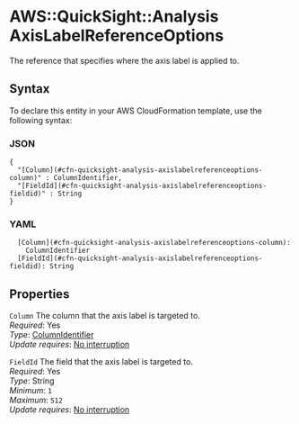 # AWS::QuickSight::Analysis AxisLabelReferenceOptions<a name="aws-properties-quicksight-analysis-axislabelreferenceoptions"></a>

The reference that specifies where the axis label is applied to\.

## Syntax<a name="aws-properties-quicksight-analysis-axislabelreferenceoptions-syntax"></a>

To declare this entity in your AWS CloudFormation template, use the following syntax:

### JSON<a name="aws-properties-quicksight-analysis-axislabelreferenceoptions-syntax.json"></a>

```
{
  "[Column](#cfn-quicksight-analysis-axislabelreferenceoptions-column)" : ColumnIdentifier,
  "[FieldId](#cfn-quicksight-analysis-axislabelreferenceoptions-fieldid)" : String
}
```

### YAML<a name="aws-properties-quicksight-analysis-axislabelreferenceoptions-syntax.yaml"></a>

```
  [Column](#cfn-quicksight-analysis-axislabelreferenceoptions-column): 
    ColumnIdentifier
  [FieldId](#cfn-quicksight-analysis-axislabelreferenceoptions-fieldid): String
```

## Properties<a name="aws-properties-quicksight-analysis-axislabelreferenceoptions-properties"></a>

`Column`  <a name="cfn-quicksight-analysis-axislabelreferenceoptions-column"></a>
The column that the axis label is targeted to\.  
*Required*: Yes  
*Type*: [ColumnIdentifier](aws-properties-quicksight-analysis-columnidentifier.md)  
*Update requires*: [No interruption](https://docs.aws.amazon.com/AWSCloudFormation/latest/UserGuide/using-cfn-updating-stacks-update-behaviors.html#update-no-interrupt)

`FieldId`  <a name="cfn-quicksight-analysis-axislabelreferenceoptions-fieldid"></a>
The field that the axis label is targeted to\.  
*Required*: Yes  
*Type*: String  
*Minimum*: `1`  
*Maximum*: `512`  
*Update requires*: [No interruption](https://docs.aws.amazon.com/AWSCloudFormation/latest/UserGuide/using-cfn-updating-stacks-update-behaviors.html#update-no-interrupt)